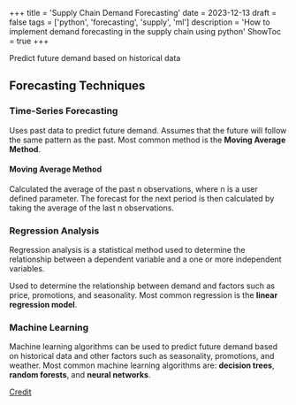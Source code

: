 +++
title = 'Supply Chain Demand Forecasting'
date = 2023-12-13
draft = false
tags = ['python', 'forecasting', 'supply', 'ml']
description = 'How to implement demand forecasting in the supply chain using python'
ShowToc = true
+++

Predict future demand based on historical data
## Forecasting Techniques

### Time-Series Forecasting
Uses past data to predict future demand.
Assumes that the future will follow the same pattern as the past.
Most common method is the **Moving Average Method**.

#### Moving Average Method
Calculated the average of the past n observations, where n is a user defined parameter.
The forecast for the next period is then calculated by taking the average of the last n observations.

### Regression Analysis

Regression analysis is  a statistical method used to determine the 
relationship between a dependent variable and a one or more independent
variables.

Used to determine the relationship between demand and factors such as price, promotions, and seasonality.
Most common regression is the **linear regression model**.

### Machine Learning
Machine learning algorithms can be used to predict future demand based on historical data and other factors such as seasonality, promotions, and weather.
Most common machine learning algorithms are: **decision trees**, **random forests**, and **neural networks**.

[Credit](https://houtman80.medium.com/how-to-implement-demand-forecasting-in-the-supply-chain-using-python-849fa835bd9f)



